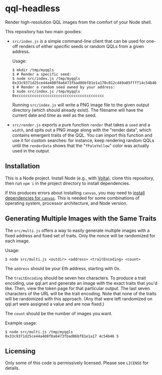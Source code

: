 # qql-headless

Render high-resolution QQL images from the comfort of your Node shell.

This repository has two main goodies:

  - `src/index.js` is a simple command-line client that can be used for one-off
    renders of either specific seeds or random QQLs from a given address.

    Usage:

    ```
    $ mkdir /tmp/myqqls
    $ # Render a specific seed:
    $ node src/index.js /tmp/myqqls 0x33c9371d25ce44a408f8a6473fbad86bf81e1a178c012cd49a85ffff14c54b46
    $ # Render a random seed owned by your address:
    $ node src/index.js /tmp/myqqls 0xcccccccccccccccccccccccccccccccccccccccc
    ```

    Running `src/index.js` will write a PNG image file to the given output
    directory (which should already exist). The filename will have the current
    date and time as well as the seed.

  - `src/render.js` exports a pure function `render` that takes a `seed` and a
    `width`, and spits out a PNG image along with the "render data", which
    contains emergent traits of the QQL. You can import this function and use
    it for custom searches: for instance, keep rendering random QQLs until the
    `renderData` shows that the "`fPaleYellow`" color was actually used in the
    output.

## Installation

This is a Node project. Install Node (e.g., with [Volta][]), clone this
repository, then run `npm i` in the project directory to install dependencies.

If this produces errors about installing `canvas`, you may need to [install
dependencies for `canvas`][canvas-deps]. This is needed for some combinations
of operating system, processor architecture, and Node version.

[Volta]: https://volta.sh/
[canvas-deps]: https://github.com/Automattic/node-canvas#compiling

## Generating Multiple Images with the Same Traits

The `src/multi.js` offers a way to easily generate multiple images with a fixed
address and fixed set of traits. Only the nonce will be randomized for each
image.

Usage:

```
$ node src/multi.js <outdir> <address> <traitEncoding> <count>
```

The `address` should be your Eth address, starting with 0x.

The `traitEncoding` should be seven hex characters. To produce a trait encoding,
use qql.art and generate an image with the exact traits that you'd like. Then,
view the token page for that particular output. The last seven characters of the URL
will be the trait encoding. Note that none of the traits will be randomized with this
approach. (Any that were left randomized on qql.art were assigned a value and are
now fixed.)

The `count` should be the number of images you want.

Example usage:

```
$ node src/multi.js /tmp/myqqls 0x33c9371d25ce44a408f8a6473fbad86bf81e1a17 4c54b46 5
```

## Licensing

Only some of this code is permissively licensed. Please see `LICENSE` for
details.
